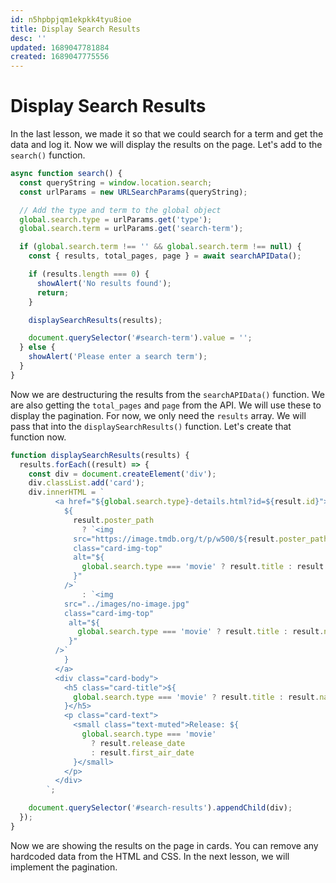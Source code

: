 ```yaml
---
id: n5hpbpjqm1ekpkk4tyu8ioe
title: Display Search Results
desc: ''
updated: 1689047781884
created: 1689047775556
---
```

# Display Search Results

In the last lesson, we made it so that we could search for a term and get the data and log it. Now we will display the results on the page. Let's add to the `search()` function.

```js
async function search() {
  const queryString = window.location.search;
  const urlParams = new URLSearchParams(queryString);

  // Add the type and term to the global object
  global.search.type = urlParams.get('type');
  global.search.term = urlParams.get('search-term');

  if (global.search.term !== '' && global.search.term !== null) {
    const { results, total_pages, page } = await searchAPIData();

    if (results.length === 0) {
      showAlert('No results found');
      return;
    }

    displaySearchResults(results);

    document.querySelector('#search-term').value = '';
  } else {
    showAlert('Please enter a search term');
  }
}
```

Now we are destructuring the results from the `searchAPIData()` function. We are also getting the `total_pages` and `page` from the API. We will use these to display the pagination. For now, we only need the `results` array. We will pass that into the `displaySearchResults()` function. Let's create that function now.

```js
function displaySearchResults(results) {
  results.forEach((result) => {
    const div = document.createElement('div');
    div.classList.add('card');
    div.innerHTML = `
          <a href="${global.search.type}-details.html?id=${result.id}">
            ${
              result.poster_path
                ? `<img
              src="https://image.tmdb.org/t/p/w500/${result.poster_path}"
              class="card-img-top"
              alt="${
                global.search.type === 'movie' ? result.title : result.name
              }"
            />`
                : `<img
            src="../images/no-image.jpg"
            class="card-img-top"
             alt="${
               global.search.type === 'movie' ? result.title : result.name
             }"
          />`
            }
          </a>
          <div class="card-body">
            <h5 class="card-title">${
              global.search.type === 'movie' ? result.title : result.name
            }</h5>
            <p class="card-text">
              <small class="text-muted">Release: ${
                global.search.type === 'movie'
                  ? result.release_date
                  : result.first_air_date
              }</small>
            </p>
          </div>
        `;

    document.querySelector('#search-results').appendChild(div);
  });
}
```

Now we are showing the results on the page in cards. You can remove any hardcoded data from the HTML and CSS. In the next lesson, we will implement the pagination.
